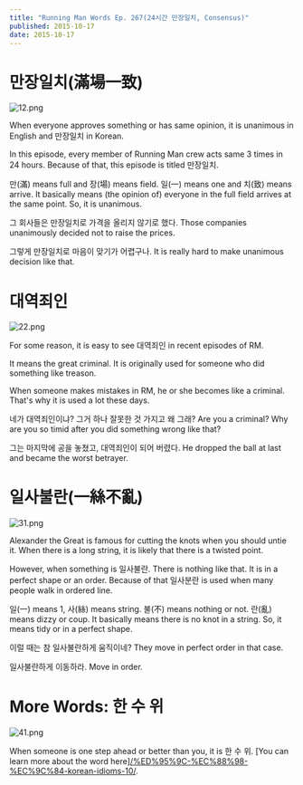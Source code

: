 ```yaml
---
title: "Running Man Words Ep. 267(24시간 만장일치, Consensus)"
published: 2015-10-17
date: 2015-10-17
---
```


#  만장일치(滿場一致)

![12.png ](/images/12.png )

When everyone approves something or has same opinion, it is unanimous in English and 만장일치 in Korean.

In this episode, every member of Running Man crew acts same 3 times in 24 hours. Because of that, this episode is titled 만장일치.

만(滿) means full and 장(場) means field. 일(一) means one and 치(致) means arrive. It basically means (the opinion of) everyone in the full field arrives at the same point. So, it is unanimous.

그 회사들은 만장일치로 가격을 올리지 않기로 했다.
Those companies unanimously decided not to raise the prices.

그렇게 만장일치로 마음이 맞기가 어렵구나.
It is really hard to make unanimous decision like that.

#  대역죄인

![22.png ](/images/22.png )

For some reason, it is easy to see 대역죄인 in recent episodes of RM.

It means the great criminal. It is originally used for someone who did something like treason.

When someone makes mistakes in RM, he or she becomes like a criminal. That's why it is used a lot these days.

네가 대역죄인이냐? 그거 하나 잘못한 것 가지고 왜 그래?
Are you a criminal? Why are you so timid after you did something wrong like that?

그는 마지막에 공을 놓쳤고, 대역죄인이 되어 버렸다.
He dropped the ball at last and became the worst betrayer.

#  일사불란(一絲不亂)

![31.png ](/images/31.png )

Alexander the Great is famous for cutting the knots when you should untie it. When there is a long string, it is likely that there is a twisted point.

However, when something is 일사불란. There is nothing like that. It is in a perfect shape or an order. Because of that 일사분란 is used when many people walk in ordered line.

일(一) means 1, 사(絲) means string. 불(不) means nothing or not. 란(亂) means dizzy or coup. It basically means there is no knot in a string. So, it means tidy or in a perfect shape.

이럴 때는 참 일사불란하게 움직이네?
They move in perfect order in that case.

일사불란하게 이동하라.
Move in order.

#  More Words: 한 수 위

![41.png ](/images/41.png )

When someone is one step ahead or better than you, it is 한 수 위. [You can learn more about the word here][/%ED%95%9C-%EC%88%98-%EC%9C%84-korean-idioms-10/](https://wiseinit.com/2014/12/27/%ED%95%9C-%EC%88%98-%EC%9C%84-korean-idioms-10/).